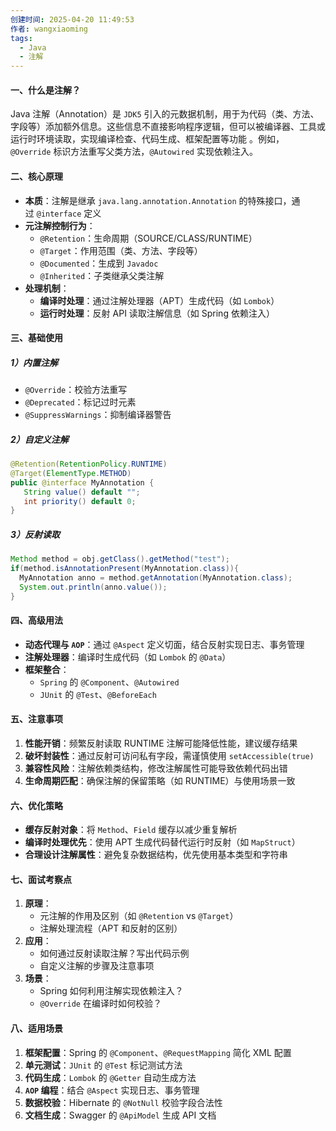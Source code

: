 ```yaml
---
创建时间: 2025-04-20 11:49:53
作者: wangxiaoming
tags:
  - Java
  - 注解
---
```

#### 一、什么是注解？
Java 注解（Annotation）是 `JDK5` 引入的元数据机制，用于为代码（类、方法、字段等）添加额外信息。这些信息不直接影响程序逻辑，但可以被编译器、工具或运行时环境读取，实现编译检查、代码生成、框架配置等功能
。例如，`@Override` 标识方法重写父类方法，`@Autowired` 实现依赖注入。
#### 二、核心原理
- ​**本质**​：注解是继承 `java.lang.annotation.Annotation` 的特殊接口，通过 `@interface` 定义
- ​**元注解控制行为**​：
    - `@Retention`：生命周期（SOURCE/CLASS/RUNTIME）
    - `@Target`：作用范围（类、方法、字段等）
    - `@Documented`：生成到 `Javadoc`
    - `@Inherited`：子类继承父类注解
- ​**处理机制**​：
    - ​**编译时处理**​：通过注解处理器（APT）生成代码（如 `Lombok`）
    - ​**运行时处理**​：反射 API 读取注解信息（如 Spring 依赖注入）
#### 三、基础使用
##### 1）内置注解
- `@Override`：校验方法重写
- `@Deprecated`：标记过时元素
- `@SuppressWarnings`：抑制编译器警告
##### 2）自定义注解
```java
@Retention(RetentionPolicy.RUNTIME)
@Target(ElementType.METHOD)
public @interface MyAnnotation {
   String value() default "";
   int priority() default 0;
}
```
##### 3）反射读取
```java
Method method = obj.getClass().getMethod("test");
if(method.isAnnotationPresent(MyAnnotation.class)){
  MyAnnotation anno = method.getAnnotation(MyAnnotation.class);
  System.out.println(anno.value());
}
```
#### 四、高级用法
- ​**动态代理与 `AOP`**​：通过 `@Aspect` 定义切面，结合反射实现日志、事务管理
- ​**注解处理器**​：编译时生成代码（如 `Lombok` 的 `@Data`）
- ​**框架整合**​：
    - `Spring` 的 `@Component`、`@Autowired`
    - `JUnit` 的 `@Test`、`@BeforeEach`
#### 五、注意事项
1. ​**性能开销**​：频繁反射读取 RUNTIME 注解可能降低性能，建议缓存结果
2. ​**破坏封装性**​：通过反射可访问私有字段，需谨慎使用 `setAccessible(true)`
3. ​**兼容性风险**​：注解依赖类结构，修改注解属性可能导致依赖代码出错
4. ​**生命周期匹配**​：确保注解的保留策略（如 RUNTIME）与使用场景一致
#### 六、优化策略
- ​**缓存反射对象**​：将 `Method`、`Field` 缓存以减少重复解析
- ​**编译时处理优先**​：使用 APT 生成代码替代运行时反射（如 `MapStruct`）
- ​**合理设计注解属性**​：避免复杂数据结构，优先使用基本类型和字符串

#### 七、面试考察点
1. ​**原理**​：
    - 元注解的作用及区别（如 `@Retention` vs `@Target`）
    - 注解处理流程（APT 和反射的区别）
2. ​**应用**​：
    - 如何通过反射读取注解？写出代码示例
    - 自定义注解的步骤及注意事项
3. ​**场景**​：
    - Spring 如何利用注解实现依赖注入？
    - `@Override` 在编译时如何校验？
#### 八、适用场景
1. ​**框架配置**​：Spring 的 `@Component`、`@RequestMapping` 简化 XML 配置
2. ​**单元测试**​：`JUnit` 的 `@Test` 标记测试方法
3. ​**代码生成**​：`Lombok` 的 `@Getter` 自动生成方法
4. ​**`AOP` 编程**​：结合 `@Aspect` 实现日志、事务管理
5. ​**数据校验**​：Hibernate 的 `@NotNull` 校验字段合法性
6. ​**文档生成**​：Swagger 的 `@ApiModel` 生成 API 文档
